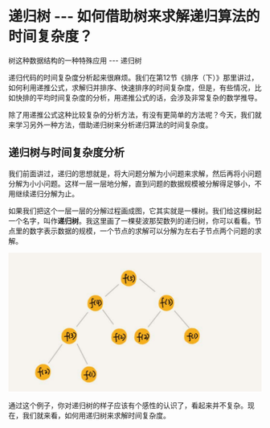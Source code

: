 # 递归树 --- 如何借助树来求解递归算法的时间复杂度？

树这种数据结构的一种特殊应用 --- 递归树

递归代码的时间复杂度分析起来很麻烦。我们在第12节《排序（下）》那里讲过，如何利用递推公式，求解归并排序、快速排序的时间复杂度，但是，有些情况，比如快排的平均时间复杂度的分析，用递推公式的话，会涉及非常复杂的数学推导。

除了用递推公式这种比较复杂的分析方法，有没有更简单的方法呢？今天，我们就来学习另外一种方法，借助递归树来分析递归算法的时间复杂度。

## 递归树与时间复杂度分析

我们前面讲过，递归的思想就是，将大问题分解为小问题来求解，然后再将小问题分解为小小问题。这样一层一层地分解，直到问题的数据规模被分解得足够小，不用继续递归分解为止。

如果我们把这个一层一层的分解过程画成图，它其实就是一棵树。我们给这棵树起一个名字，叫作**递归树**。我这里画了一棵斐波那契数列的递归树，你可以看看。节点里的数字表示数据的规模，一个节点的求解可以分解为左右子节点两个问题的求解。

![Image text](https://github.com/QiuSYang/Data-Structure/blob/master/base-data-structure/recursion-tree/images/1.png)

通过这个例子，你对递归树的样子应该有个感性的认识了，看起来并不复杂。现在，我们就来看，如何用递归树来求解时间复杂度。

